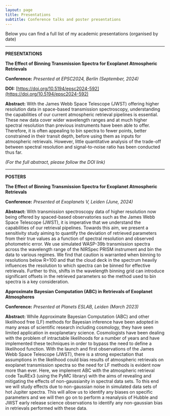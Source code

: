 ```yaml
---
layout: page
title: Presentations
subtitle: Conference talks and poster presentations
---
```


Below you can find a full list of my academic presentations (organised by date)

---

**PRESENTATIONS**

**The Effect of Binning Transmission Spectra for Exoplanet Atmospheric Retrievals**

**Conference:** _Presented at EPSC2024, Berlin (September, 2024)_

**DOI:** [https://doi.org/10.5194/epsc2024-592](https://doi.org/10.5194/epsc2024-592)

**Abstract:** With the James Webb Space Telescope (JWST) offering higher resolution data in space-based transmission spectroscopy, understanding the capabilities of our current atmospheric retrieval pipelines is essential. These new data cover wider wavelength ranges and at much higher spectral resolution than previous instruments have been able to offer. Therefore, it is often appealing to bin spectra to fewer points, better constrained in their transit depth, before using them as inputs for atmospheric retrievals. However, little quantitative analysis of the trade-off between spectral resolution and signal-to-noise ratio has been conducted thus far.

_(For the full abstract, please follow the DOI link)_

---

**POSTERS**

**The Effect of Binning Transmission Spectra for Exoplanet Atmospheric Retrievals**

**Conference:** _Presented at Exoplanets V, Leiden (June, 2024)_

**Abstract:** With transmission spectroscopy data of higher resolution now being offered by spaced-based observatories such as the James Webb Space Telescope (JWST), it is imperative that we understand the capabilities of our retrieval pipelines. Towards this aim, we present a sensitivity study aiming to quantify the deviation of retrieved parameters from their true values as a function of spectral resolution and observed photometric error. We use simulated WASP-39b transmission spectra across the wavelength range of the NIRSpec PRISM instrument and bin the data to various regimes. We find that caution is warranted when binning to resolutions below R=100 and that the cloud deck in the spectrum heavily influences the resolution to which spectra can be binned for effective retrievals. Further to this, shifts in the wavelength binning grid can introduce significant offsets in the retrieved parameters so the method used to bin spectra is a key consideration.

**Approximate Bayesian Computation (ABC) in Retrievals of Exoplanet Atmospheres**

**Conference:** _Presented at Planets ESLAB, Leiden (March 2023)_

**Abstract:** While Approximate Bayesian Computation (ABC) and other likelihood free (LF) methods for Bayesian inference have been adopted in many areas of scientific research including cosmology, they have seen limited application in exoplanetary science. Cosmologists have been dealing with the problem of intractable likelihoods for a number of years and have implemented these techniques in order to bypass the need to define a likelihood function. With the launch and first observations of the James Webb Space Telescope (JWST), there is a strong expectation that assumptions in the likelihood could bias results of atmospheric retrievals on exoplanet transmission spectra so the need for LF methods is evident now more than ever. Here, we implement ABC with the atmospheric retrieval code TauREx3 (using the PyMC library) with the aims of revealing and mitigating the effects of non-gaussianity in spectral data sets. To this end we will study effects due to non-gaussian noise in simulated data sets of hot Jupiter spectra. This will allow us to identify any biases on specific parameters and we will then go on to perform a reanalysis of Hubble and JWST early release science observations to identify any non-gaussian bias in retrievals performed with these data.
